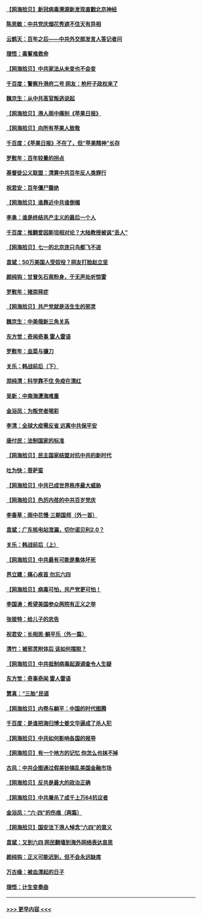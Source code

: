 #### [【网海拾贝】新冠病毒溯源新发现直戳北京神经](../pages/nsc993/n13052425.md?t=06281702) 
#### [陈思敏：中共党庆烟花秀遮不住天有异相](../pages/nsc993/n13052020.md?t=06281702) 
#### [云鹤天：百年之后——中共外交部发言人答记者问](../pages/nsc993/n13051604.md?t=06281702) 
#### [理悟：毒誓难救命](../pages/nsc993/n13051601.md?t=06281702) 
#### [【网海拾贝】中共家法从未变也不会变](../pages/nsc993/n13050366.md?t=06281702) 
#### [千百度：警察升港府二号 网友：枪杆子政权来了](../pages/nsc993/n13050261.md?t=06281702) 
#### [魏京生：从中共高官叛逃说起](../pages/nsc993/n13048997.md?t=06281702) 
#### [【网海拾贝】港人雨中痛别《苹果日报》](../pages/nsc993/n13048941.md?t=06281702) 
#### [【网海拾贝】向所有苹果人致敬](../pages/nsc993/n13046795.md?t=06281702) 
#### [千百度：《苹果日报》不在了，但“苹果精神”长存](../pages/nsc993/n13046703.md?t=06281702) 
#### [罗慰年：百年较量的拐点](../pages/nsc993/n13046542.md?t=06281702) 
#### [基督徒公义联盟：清算中共百年反人类罪行](../pages/nsc993/n13046499.md?t=06281702) 
#### [祝君安：百年僵尸罄绝](../pages/nsc993/n13045595.md?t=06281702) 
#### [【网海拾贝】谁靠近中共谁倒楣](../pages/nsc993/n13044667.md?t=06281702) 
#### [李勇：谁是终结共产主义的最后一个人](../pages/nsc993/n13044397.md?t=06281702) 
#### [千百度：推翻爱因斯坦相对论？大陆教授被讽“丢人”](../pages/nsc993/n13043908.md?t=06281702) 
#### [【网海拾贝】七一的北京连只鸟都飞不进](../pages/nsc993/n13041377.md?t=06281702) 
#### [袁斌：50万美国人受奴役？网友打脸赵立坚](../pages/nsc993/n13041330.md?t=06281702) 
#### [颜纯钩：甘冒矢石竟粉身，于无声处听惊雷](../pages/nsc993/n13041140.md?t=06281702) 
#### [罗慰年：猪崇拜症](../pages/nsc993/n13041071.md?t=06281702) 
#### [【网海拾贝】共产党就是活生生的邪灵](../pages/nsc993/n13036627.md?t=06281702) 
#### [魏京生：中美俄新三角关系](../pages/nsc993/n13035986.md?t=06281702) 
#### [东方觉：奇闻奇事 雷人雷语](../pages/nsc993/n13035878.md?t=06281702) 
#### [罗慰年：韭菜与镰刀](../pages/nsc993/n13034374.md?t=06281702) 
#### [关乐：韩战前后（下）](../pages/nsc993/n13034113.md?t=06281702) 
#### [郑纯清：科学靠不住 免疫在漂红](../pages/nsc993/n13034093.md?t=06281702) 
#### [吴新：中南海遭海难重](../pages/nsc993/n13034084.md?t=06281702) 
#### [金浴凤：为叛党者喝彩](../pages/nsc993/n13034058.md?t=06281702) 
#### [李清：全球大疫需反省 远离中共保平安](../pages/nsc993/n13033784.md?t=06281702) 
#### [唐付民：法制国家的标准](../pages/nsc993/n13032944.md?t=06281702) 
#### [【网海拾贝】民主国家结盟对抗中共的新时代](../pages/nsc993/n13031717.md?t=06281702) 
#### [吐为快：菩萨蛮](../pages/nsc993/n13030033.md?t=06281702) 
#### [【网海拾贝】中共已成世界秩序最大威胁](../pages/nsc993/n13028138.md?t=06281702) 
#### [【网海拾贝】色厉内荏的中共百岁党庆](../pages/nsc993/n13025582.md?t=06281702) 
#### [李春草：雨中花慢‧三朝国师（外一首）](../pages/nsc993/n13025567.md?t=06281702) 
#### [袁斌：广东核电站泄漏，切尔诺贝利2.0？](../pages/nsc993/n13025475.md?t=06281702) 
#### [关乐：韩战前后（上）](../pages/nsc993/n13025387.md?t=06281702) 
#### [【网海拾贝】中共最有可能是集体坏死](../pages/nsc993/n13023101.md?t=06281702) 
#### [界立建：痛心疾首 勿忘六四](../pages/nsc993/n13022339.md?t=06281702) 
#### [【网海拾贝】病毒可怕，共产党更可怕！](../pages/nsc993/n13020728.md?t=06281702) 
#### [李国涛：希望美国参众两院有正义之举](../pages/nsc993/n13020674.md?t=06281702) 
#### [张彼特：给儿子的忠告](../pages/nsc993/n13018934.md?t=06281702) 
#### [祝君安：长相思‧躺平乐（外一篇）](../pages/nsc993/n13018923.md?t=06281702) 
#### [清竹：被邪灵附体后 该如何摆脱？](../pages/nsc993/n13018877.md?t=06281702) 
#### [【网海拾贝】中共抵制病毒起源调查令人生疑](../pages/nsc993/n13017785.md?t=06281702) 
#### [东方觉：奇事奇闻 雷人雷语](../pages/nsc993/n13017577.md?t=06281702) 
#### [慧真：“三胎”民谣](../pages/nsc993/n13017394.md?t=06281702) 
#### [【网海拾贝】内卷与躺平：中国的时代图腾](../pages/nsc993/n13016128.md?t=06281702) 
#### [千百度：是谁把海归博士姜文华逼成了杀人犯](../pages/nsc993/n13015218.md?t=06281702) 
#### [【网海拾贝】中共如何影响各国的报导](../pages/nsc993/n13012599.md?t=06281702) 
#### [【网海拾贝】有一个地方的记忆 你怎么也抹不掉](../pages/nsc993/n13009802.md?t=06281702) 
#### [古风：中共企图通过假美钞搞乱美国金融市场](../pages/nsc993/n13009626.md?t=06281702) 
#### [【网海拾贝】反共是最大的政治正确](../pages/nsc993/n13007051.md?t=06281702) 
#### [【网海拾贝】中共屠杀了成千上万64抗议者](../pages/nsc993/n13002713.md?t=06281702) 
#### [金浴凤：“六·四”的伤痕（两篇）](../pages/nsc993/n13001719.md?t=06281702) 
#### [【网海拾贝】国安法下港人悼念“六四”的意义](../pages/nsc993/n13001039.md?t=06281702) 
#### [袁斌：又到六四 网民翻墙到海外网络表达哀思](../pages/nsc993/n13000995.md?t=06281702) 
#### [颜纯钩：正义可能迟到，但不会永远缺席](../pages/nsc993/n13000920.md?t=06281702) 
#### [万古缘：被血漂起的日子](../pages/nsc993/n13000914.md?t=06281702) 
#### [理悟：计生变奏曲](../pages/nsc993/n13000414.md?t=06281702) 

----
#### [ >>> 更早内容 <<< ](../indexes/nsc993-earlier.md)
